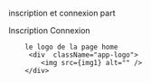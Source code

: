 inscription et connexion part

<div className='container'>
            <div className="home-logo">
        <img src={img1} alt="" />
            </div>
        <div className="Text">
          <Link className='button inscription' to='/inscription'>Inscription</Link>
          <Link className='button connexion'  to='/connexion'>Connexion</Link>
        </div>
        </div>

        le logo de la page home
         <div  className="app-logo">
            <img src={img1} alt="" />
        </div>